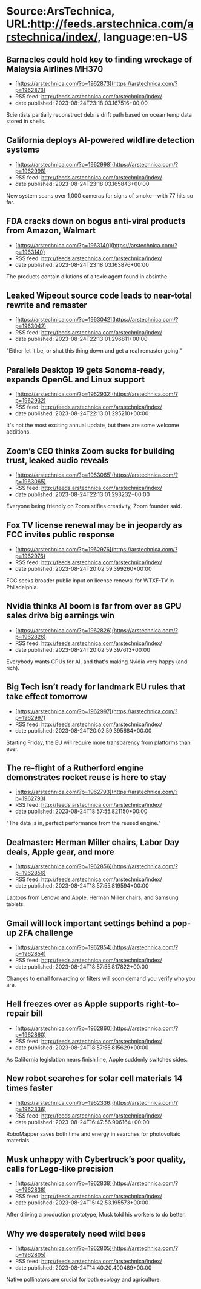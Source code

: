 # Source:ArsTechnica, URL:http://feeds.arstechnica.com/arstechnica/index/, language:en-US

## Barnacles could hold key to finding wreckage of Malaysia Airlines MH370
 - [https://arstechnica.com/?p=1962873](https://arstechnica.com/?p=1962873)
 - RSS feed: http://feeds.arstechnica.com/arstechnica/index/
 - date published: 2023-08-24T23:18:03.167516+00:00

Scientists partially reconstruct debris drift path based on ocean temp data stored in shells.

## California deploys AI-powered wildfire detection systems
 - [https://arstechnica.com/?p=1962998](https://arstechnica.com/?p=1962998)
 - RSS feed: http://feeds.arstechnica.com/arstechnica/index/
 - date published: 2023-08-24T23:18:03.165843+00:00

New system scans over 1,000 cameras for signs of smoke—with 77 hits so far.

## FDA cracks down on bogus anti-viral products from Amazon, Walmart
 - [https://arstechnica.com/?p=1963140](https://arstechnica.com/?p=1963140)
 - RSS feed: http://feeds.arstechnica.com/arstechnica/index/
 - date published: 2023-08-24T23:18:03.163876+00:00

The products contain dilutions of a toxic agent found in absinthe.

## Leaked Wipeout source code leads to near-total rewrite and remaster
 - [https://arstechnica.com/?p=1963042](https://arstechnica.com/?p=1963042)
 - RSS feed: http://feeds.arstechnica.com/arstechnica/index/
 - date published: 2023-08-24T22:13:01.296811+00:00

"Either let it be, or shut this thing down and get a real remaster going."

## Parallels Desktop 19 gets Sonoma-ready, expands OpenGL and Linux support
 - [https://arstechnica.com/?p=1962932](https://arstechnica.com/?p=1962932)
 - RSS feed: http://feeds.arstechnica.com/arstechnica/index/
 - date published: 2023-08-24T22:13:01.295210+00:00

It's not the most exciting annual update, but there are some welcome additions.

## Zoom’s CEO thinks Zoom sucks for building trust, leaked audio reveals
 - [https://arstechnica.com/?p=1963065](https://arstechnica.com/?p=1963065)
 - RSS feed: http://feeds.arstechnica.com/arstechnica/index/
 - date published: 2023-08-24T22:13:01.293232+00:00

Everyone being friendly on Zoom stifles creativity, Zoom founder said.

## Fox TV license renewal may be in jeopardy as FCC invites public response
 - [https://arstechnica.com/?p=1962976](https://arstechnica.com/?p=1962976)
 - RSS feed: http://feeds.arstechnica.com/arstechnica/index/
 - date published: 2023-08-24T20:02:59.399260+00:00

FCC seeks broader public input on license renewal for WTXF-TV in Philadelphia.

## Nvidia thinks AI boom is far from over as GPU sales drive big earnings win
 - [https://arstechnica.com/?p=1962826](https://arstechnica.com/?p=1962826)
 - RSS feed: http://feeds.arstechnica.com/arstechnica/index/
 - date published: 2023-08-24T20:02:59.397613+00:00

Everybody wants GPUs for AI, and that's making Nvidia very happy (and rich).

## Big Tech isn’t ready for landmark EU rules that take effect tomorrow
 - [https://arstechnica.com/?p=1962997](https://arstechnica.com/?p=1962997)
 - RSS feed: http://feeds.arstechnica.com/arstechnica/index/
 - date published: 2023-08-24T20:02:59.395684+00:00

Starting Friday, the EU will require more transparency from platforms than ever.

## The re-flight of a Rutherford engine demonstrates rocket reuse is here to stay
 - [https://arstechnica.com/?p=1962793](https://arstechnica.com/?p=1962793)
 - RSS feed: http://feeds.arstechnica.com/arstechnica/index/
 - date published: 2023-08-24T18:57:55.821150+00:00

"The data is in, perfect performance from the reused engine."

## Dealmaster: Herman Miller chairs, Labor Day deals, Apple gear, and more
 - [https://arstechnica.com/?p=1962856](https://arstechnica.com/?p=1962856)
 - RSS feed: http://feeds.arstechnica.com/arstechnica/index/
 - date published: 2023-08-24T18:57:55.819594+00:00

Laptops from Lenovo and Apple, Herman Miller chairs, and Samsung tablets.

## Gmail will lock important settings behind a pop-up 2FA challenge
 - [https://arstechnica.com/?p=1962854](https://arstechnica.com/?p=1962854)
 - RSS feed: http://feeds.arstechnica.com/arstechnica/index/
 - date published: 2023-08-24T18:57:55.817822+00:00

Changes to email forwarding or filters will soon demand you verify who you are.

## Hell freezes over as Apple supports right-to-repair bill
 - [https://arstechnica.com/?p=1962860](https://arstechnica.com/?p=1962860)
 - RSS feed: http://feeds.arstechnica.com/arstechnica/index/
 - date published: 2023-08-24T18:57:55.815629+00:00

As California legislation nears finish line, Apple suddenly switches sides.

## New robot searches for solar cell materials 14 times faster
 - [https://arstechnica.com/?p=1962336](https://arstechnica.com/?p=1962336)
 - RSS feed: http://feeds.arstechnica.com/arstechnica/index/
 - date published: 2023-08-24T16:47:56.906164+00:00

RoboMapper saves both time and energy in searches for photovoltaic materials.

## Musk unhappy with Cybertruck’s poor quality, calls for Lego-like precision
 - [https://arstechnica.com/?p=1962838](https://arstechnica.com/?p=1962838)
 - RSS feed: http://feeds.arstechnica.com/arstechnica/index/
 - date published: 2023-08-24T15:42:53.195573+00:00

After driving a production prototype, Musk told his workers to do better.

## Why we desperately need wild bees
 - [https://arstechnica.com/?p=1962805](https://arstechnica.com/?p=1962805)
 - RSS feed: http://feeds.arstechnica.com/arstechnica/index/
 - date published: 2023-08-24T14:40:20.400489+00:00

Native pollinators are crucial for both ecology and agriculture.

